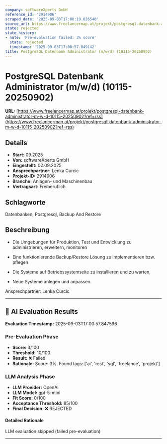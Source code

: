 ```yaml
---
company: softwareXperts GmbH
reference_id: '2914906'
scraped_date: '2025-09-03T17:00:19.026540'
source_url: https://www.freelancermap.at/projekt/postgresql-datenbank-administrator-m-w-d-10115-20250902?ref=rss
state: rejected
state_history:
- note: 'Pre-evaluation failed: 3% score'
  state: rejected
  timestamp: '2025-09-03T17:00:57.849142'
title: PostgreSQL Datenbank Administrator (m/w/d) (10115-20250902)
---
```



# PostgreSQL Datenbank Administrator (m/w/d) (10115-20250902)
**URL:** [https://www.freelancermap.at/projekt/postgresql-datenbank-administrator-m-w-d-10115-20250902?ref=rss](https://www.freelancermap.at/projekt/postgresql-datenbank-administrator-m-w-d-10115-20250902?ref=rss)
## Details
- **Start:** 09.2025
- **Von:** softwareXperts GmbH
- **Eingestellt:** 02.09.2025
- **Ansprechpartner:** Lenka Curcic
- **Projekt-ID:** 2914906
- **Branche:** Anlagen- und Maschinenbau
- **Vertragsart:** Freiberuflich

## Schlagworte
Datenbanken, Postgresql, Backup And Restore

## Beschreibung
- Die Umgebungen für Produktion, Test und Entwicklung zu administrieren, erweitern, monitoren

- Eine funktionierende Backup/Restore Lösung zu implementieren bzw. pflegen

- Die Systeme auf Betriebssystemseite zu installieren und zu warten,

- Neue Systeme anlegen und anpassen.

Ansprechpartner:
Lenka Curcic

---

## 🤖 AI Evaluation Results

**Evaluation Timestamp:** 2025-09-03T17:00:57.847596

### Pre-Evaluation Phase
- **Score:** 3/100
- **Threshold:** 10/100
- **Result:** ❌ Failed
- **Rationale:** Score: 3%. Found tags: ['ai', 'rest', 'sql', 'freelance', 'projekt']

### LLM Analysis Phase
- **LLM Provider:** OpenAI
- **LLM Model:** gpt-5-mini
- **Fit Score:** 0/100
- **Acceptance Threshold:** 85/100
- **Final Decision:** ❌ REJECTED

#### Detailed Rationale
LLM evaluation skipped (failed pre-evaluation)

---
